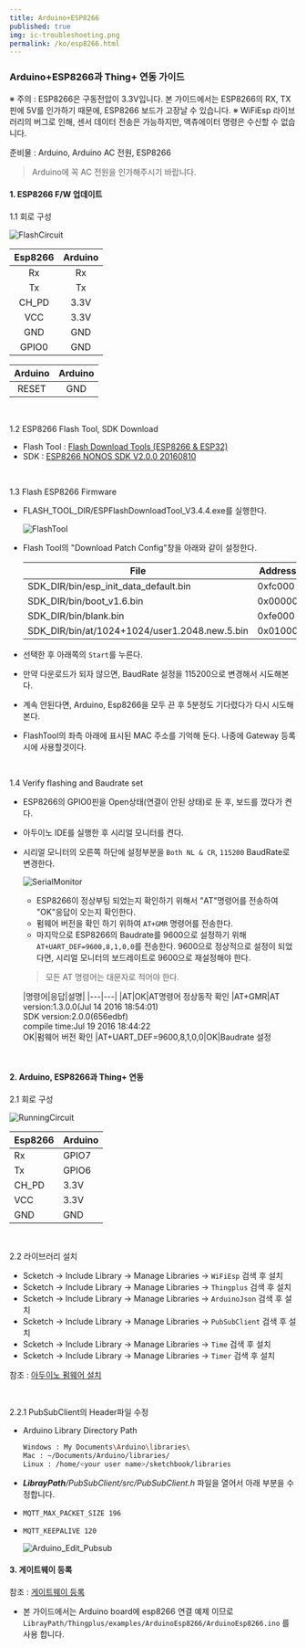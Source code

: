 ```yaml
---
title: Arduino+ESP8266
published: true
img: ic-troubleshooting.png
permalink: /ko/esp8266.html
---
```


### Arduino+ESP8266과 Thing+ 연동 가이드

※ 주의 : ESP8266은 구동전압이 3.3V입니다. 본 가이드에서는 ESP8266의 RX, TX핀에 5V를 인가하기 때문에, ESP8266 보드가 고장날 수 있습니다.
※ WiFiEsp 라이브러리의 버그로 인해, 센서 데이터 전송은 가능하지만, 액츄에이터 명령은 수신할 수 없습니다.

준비물 : Arduino, Arduino AC 전원, ESP8266

> Arduino에 꼭 AC 전원을 인가해주시기 바랍니다.


#### 1. ESP8266 F/W 업데이트

1.1 회로 구성

  ![FlashCircuit](/assets/esp8266ArduinoFlashCircuit.png)

  |Esp8266|Arduino
  |:---:|:---:
  |Rx|Rx
  |Tx|Tx
  |CH_PD|3.3V
  |VCC|3.3V
  |GND|GND
  |GPIO0|GND

  |Arduino|Arduino|
  |:---:|:---:|
  |RESET|GND|

<br/>

1.2 ESP8266 Flash Tool, SDK Download

  - Flash Tool : [Flash Download Tools (ESP8266 & ESP32)](https://www.espressif.com/en/support/download/other-tools)
  - SDK : [ESP8266 NONOS SDK V2.0.0 20160810](https://www.espressif.com/en/support/download/sdks-demos)

<br/>

1.3 Flash ESP8266 Firmware

  - FLASH_TOOL_DIR/ESPFlashDownloadTool_V3.4.4.exe를 실행한다.

    ![FlashTool](/assets/esp8266FlashFirmware.png)

  - Flash Tool의 "Download Patch Config"창을 아래와 같이 설정한다.

    |File|Address|
    |---|---|
    |SDK_DIR/bin/esp_init_data_default.bin| 0xfc000
    |SDK_DIR/bin/boot_v1.6.bin|0x00000
    |SDK_DIR/bin/blank.bin|0xfe000
    |SDK_DIR/bin/at/1024+1024/user1.2048.new.5.bin|0x01000

  - 선택한 후 아래쪽의 `Start`를 누른다.
  - 만약 다운로드가 되자 않으면, BaudRate 설정을 115200으로 변경해서 시도해본다.
  - 계속 안된다면, Arduino, Esp8266을 모두 끈 후 5분정도 기다렸다가 다시 시도해본다.

  - FlashTool의 좌측 아래에 표시된 MAC 주소를 기억해 둔다. 나중에 Gateway 등록시에 사용할것이다.

<br/>

1.4 Verify flashing and Baudrate set

- ESP8266의 GPIO0핀을 Open상태(연결이 안된 상태)로 둔 후, 보드를 껐다가 켠다.
- 아두이노 IDE를 실행한 후 시리얼 모니터를 켠다.

- 시리얼 모니터의 오른쪽 하단에 설정부분을 `Both NL & CR`, `115200` BaudRate로 변경한다.

  ![SerialMonitor](/assets/esp8266SerialMonitor.png)

  - ESP8266이 정상부팅 되었는지 확인하기 위해서 "AT"명령어를 전송하여 "OK"응답이 오는지 확인한다.
  - 펌웨어 버전을 확인 하기 위하여 `AT+GMR` 명령어를 전송한다.
  - 마지막으로 ESP8266의 Baudrate를 9600으로 설정하기 위해 `AT+UART_DEF=9600,8,1,0,0`를 전송한다. 9600으로 정상적으로 설정이 되었다면, 시리얼 모니터의 보드레이트로 9600으로 재설정해야 한다.
  
  > 모든 AT 명령어는 대문자로 적어야 한다.

  |명령어|응답|설명|
  |---|---|
  |AT|OK|AT명령어 정상동작 확인
  |AT+GMR|AT version:1.3.0.0(Jul 14 2016 18:54:01)<br>SDK version:2.0.0(656edbf)<br>compile time:Jul 19 2016 18:44:22<br>OK|펌웨어 버전 확인
  |AT+UART_DEF=9600,8,1,0,0|OK|Baudrate 설정

<br/>

#### 2. Arduino, ESP8266과 Thing+ 연동

2.1 회로 구성

  ![RunningCircuit](/assets/esp8266ArduinoRunningCircuit.png)

  |Esp8266|Arduino
  |---|---
  |Rx|GPIO7
  |Tx|GPIO6
  |CH_PD|3.3V
  |VCC|3.3V
  |GND|GND

<br/>

2.2 라이브러리 설치

  - Scketch -> Include Library -> Manage Libraries -> `WiFiEsp` 검색 후 설치
  - Scketch -> Include Library -> Manage Libraries -> `Thingplus` 검색 후 설치
  - Scketch -> Include Library -> Manage Libraries -> `ArduinoJson` 검색 후 설치
  - Scketch -> Include Library -> Manage Libraries -> `PubSubClient` 검색 후 설치
  - Scketch -> Include Library -> Manage Libraries -> `Time` 검색 후 설치
  - Scketch -> Include Library -> Manage Libraries -> `Timer` 검색 후 설치

참조 : [아두이노 펌웨어 설치](/ko/open-hardware/arduino-noSSL-user-guide.html#id-firmware)

<br/>

2.2.1 PubSubClient의 Header파일 수정

  - Arduino Library Directory Path

    ``` bash
    Windows : My Documents\Arduino\libraries\
    Mac : ~/Documents/Arduino/libraries/
    Linux : /home/<your user name>/sketchbook/libraries
    ```

  - _**LibrayPath**/PubSubClient/src/PubSubClient.h_ 파일을 열어서 아래 부분을 수정합니다.

  - `MQTT_MAX_PACKET_SIZE 196`
  - `MQTT_KEEPALIVE 120`

    ![Arduino_Edit_Pubsub](/assets/arduino_edit_pubsub.png)

#### 3. 게이트웨이 등록

참조 : [게이트웨이 등록](/ko/open-hardware/arduino-noSSL-user-guide.html#id-gateway)

- 본 가이드에서는 Arduino board에 esp8266 연결 예제 이므로 `LibrayPath/Thingplus/examples/ArduinoEsp8266/ArduinoEsp8266.ino` 를 사용 합니다.
